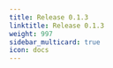```yaml
---
title: Release 0.1.3
linktitle: Release 0.1.3
weight: 997
sidebar_multicard: true
icon: docs
---
```

